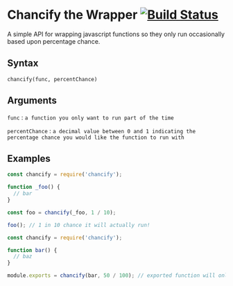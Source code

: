 # Chancify the Wrapper [![Build Status](https://travis-ci.org/danmakenoise/chancify.svg?branch=master)](https://travis-ci.org/danmakenoise/chancify)

A simple API for wrapping javascript functions so they only run occasionally based upon percentage chance.


## Syntax
`chancify(func, percentChance)`


## Arguments
`func` : `a function you only want to run part of the time`

`percentChance` : `a decimal value between 0 and 1 indicating the percentage chance you would like the function to run with`


## Examples

```javascript
const chancify = require('chancify');

function _foo() {
  // bar
}

const foo = chancify(_foo, 1 / 10);

foo(); // 1 in 10 chance it will actually run!
```

```javascript
const chancify = require('chancify');

function bar() {
  // baz
}

module.exports = chancify(bar, 50 / 100); // exported function will only run 50% of the time
```
